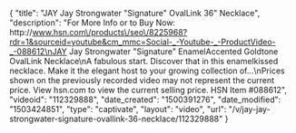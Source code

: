 {
    "title": "JAY Jay Strongwater \"Signature\" OvalLink 36\" Necklace",
    "description": "For More Info or to Buy Now: http:\/\/www.hsn.com\/products\/seo\/8225968?rdr=1&sourceid=youtube&cm_mmc=Social-_-Youtube-_-ProductVideo-_-088612\nJAY Jay Strongwater \"Signature\" EnamelAccented Goldtone OvalLink Necklace\nA fabulous start. Discover that in this enamelkissed necklace. Make it the elegant host to your growing collection of...\nPrices shown on the previously recorded video may not represent the current price.  View hsn.com to view the current selling price. HSN Item #088612",
    "videoid": "112329888",
    "date_created": "1500391276",
    "date_modified": "1503424851",
    "type": "captivate",
    "layout": "video",
    "url": "\/v\/jay-jay-strongwater-signature-ovallink-36-necklace\/112329888"
}